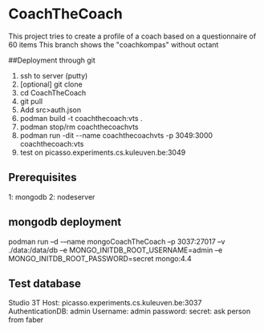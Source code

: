# CoachTheCoach

This project tries to create a profile of a coach based on a questionnaire of 60 items
This branch shows the "coachkompas" without octant

##Deployment through git
1. ssh to server (putty)
2. [optional] git clone
3. cd CoachTheCoach
4. git pull
5. Add src>auth.json   
5. podman build -t coachthecoach:vts .
6. podman stop/rm coachthecoachvts   
7. podman run -dit --name coachthecoachvts -p 3049:3000 coachthecoach:vts
8. test on picasso.experiments.cs.kuleuven.be:3049

## Prerequisites
1: mongodb
2: nodeserver

## mongodb deployment
podman run –d -–name mongoCoachTheCoach –p 3037:27017 –v ./data:/data/db –e MONGO_INITDB_ROOT_USERNAME=admin –e MONGO_INITDB_ROOT_PASSWORD=secret mongo:4.4

## Test database
Studio 3T
Host: picasso.experiments.cs.kuleuven.be:3037
AuthenticationDB: admin
Username: admin
password: secret: ask person from faber